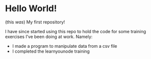 # Hello World!
(this *was*) My first repository!

I have since started using this repo to hold the code for some training exercises I've been doing at work.
Namely:
- I made a program to manipulate data from a csv file
- I completed the learnyounode training